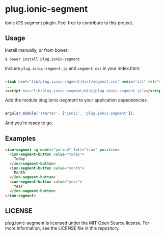 # plug.ionic-segment

Ionic iOS segment plugin.
Feel free to contribute to this project.

## Usage

Install manually, or from bower:

```
$ bower install plug.ionic-segment
```

Include `plug.ionic-segment.js` and `segment.css` in your index.html:

```html

<link href="lib/plug.ionic-segment/dist/segment.css" media="all" rel="stylesheet" type="text/css">
...
<script src="lib/plug.ionic-segment/dist/plug.ionic-segment.js"></script>

```

Add the module plug.ionic-segment to your application dependencies:

```javascript

angular.module('starter', ['ionic', 'plug.ionic-segment']);

```

And you're ready to go.

## Examples

```html
<ion-segment ng-model="period" full="true" positive>
  <ion-segment-button value="today">
    Today
  </ion-segment-button>
  <ion-segment-button value="month">
    Month
  </ion-segment-button>
  <ion-segment-button value="year">
    Year
  </ion-segment-button>
</ion-segment>
```

## LICENSE
plug.ionic-segment is licensed under the MIT Open Source license. For more information, see the LICENSE file in this repository.